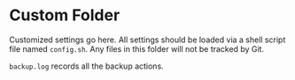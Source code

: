 # Custom Folder

Customized settings go here. All settings should be loaded via a shell script
file named `config.sh`. Any files in this folder will not be tracked by
Git.

`backup.log` records all the backup actions.
